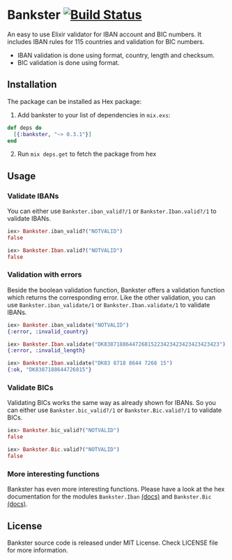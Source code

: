 # Bankster [![Build Status](https://travis-ci.org/railsmechanic/bankster.svg?branch=master)](https://travis-ci.org/railsmechanic/bankster)

An easy to use Elixir validator for IBAN account and BIC numbers. It includes IBAN rules for 115 countries and validation for BIC numbers.

- IBAN validation is done using format, country, length and checksum.
- BIC validation is done using format.

## Installation

The package can be installed as Hex package:

  1. Add bankster to your list of dependencies in `mix.exs`:

  ```elixir
  def deps do
    [{:bankster, "~> 0.3.1"}]
  end
  ```

  2. Run `mix deps.get` to fetch the package from hex


## Usage

### Validate IBANs
You can either use `Bankster.iban_valid?/1` or `Bankster.Iban.valid?/1` to validate IBANs.

```elixir
iex> Bankster.iban_valid?("NOTVALID")
false

iex> Bankster.Iban.valid?("NOTVALID")
false
```

### Validation with errors
Beside the boolean validation function, Bankster offers a validation function which returns the corresponding error.
Like the other validation, you can use `Bankster.iban_validate/1` or `Bankster.Iban.validate/1` to validate IBANs.

```elixir
iex> Bankster.iban_validate("NOTVALID")
{:error, :invalid_country}

iex> Bankster.Iban.validate("DK8387188644726815223423423423423423423")
{:error, :invalid_length}

iex> Bankster.Iban.validate("DK83 8718 8644 7268 15")
{:ok, "DK8387188644726815"}
```

### Validate BICs
Validating BICs works the same way as already shown for IBANs.
So you can either use `Bankster.bic_valid?/1` or `Bankster.Bic.valid?/1` to validate BICs.

```elixir
iex> Bankster.bic_valid?("NOTVALID")
false

iex> Bankster.Bic.valid?("NOTVALID")
false
```

### More interesting functions
Bankster has even more interesting functions.
Please have a look at the hex documentation for the modules `Bankster.Iban` [(docs)](https://hexdocs.pm/bankster/Bankster.Iban.html) and `Bankster.Bic` [(docs)](https://hexdocs.pm/bankster/Bankster.Bic.html).

## License
Bankster source code is released under MIT License. Check LICENSE file for more information.
